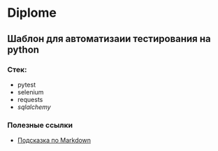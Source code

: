 # Diplome

## Шаблон для автоматизаии тестирования на python

### Стек:
- pytest
- selenium
- requests
- _sqlalchemy_

### Полезные ссылки
- [Подсказка по Markdown](https://www.markdownguide.org/basic-syntax/)